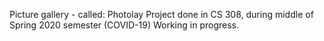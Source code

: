 Picture gallery - called: Photolay
Project done in CS 308, during middle of Spring 2020 semester (COVID-19)
Working in progress.


